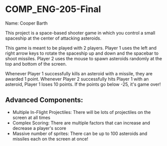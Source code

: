 # COMP_ENG-205-Final

Name: Cooper Barth

This project is a space-based shooter game in which you control a small spaceship at the center of attacking asteroids.

This game is meant to be played with 2 players. Player 1 uses the left and right arrow keys to rotate the spaceship up and down and the spacebar to shoot missiles. Player 2 uses the mouse to spawn asteroids randomly at the top and bottom of the screen.

Whenever Player 1 successfully kills an asteroid with a missile, they are awarded 1 point. Whenever Player 2 successfully hits Player 1 with an asteroid, Player 1 loses 10 points. If the points go below -25, it's game over!

## Advanced Components:

- Multiple In-Flight Projectiles: There will be lots of projectiles on the screen at all times
- Complex Scoring: There are multiple factors that can increase and decrease a player's score
- Massive number of sprites: There can be up to 100 asteroids and missiles each on the screen at once!
